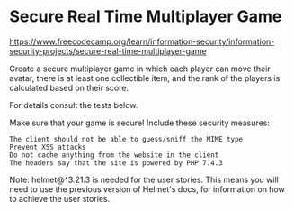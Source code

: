 # Secure Real Time Multiplayer Game
https://www.freecodecamp.org/learn/information-security/information-security-projects/secure-real-time-multiplayer-game

Create a secure multiplayer game in which each player can move their avatar, there is at least one collectible item, and the rank of the players is calculated based on their score.

For details consult the tests below.

Make sure that your game is secure! Include these security measures:

    The client should not be able to guess/sniff the MIME type
    Prevent XSS attacks
    Do not cache anything from the website in the client
    The headers say that the site is powered by PHP 7.4.3

Note: helmet@^3.21.3 is needed for the user stories. This means you will need to use the previous version of Helmet's docs, for information on how to achieve the user stories.

